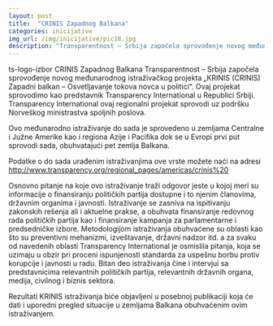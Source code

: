 ```yaml
---
layout: post
title:  "CRINIS Zapadnog Balkana"
categories: inicijative
img_url: /img/inicijative/pic18.jpg
description: "Transparentnost – Srbija započela sprovođenje novog međunarodnog istraživačkog projekta „KRINIS (CRINIS) Zapadni balkan – Osvetljavanje tokova novca u politici“. Ovaj projekat sprovodimo kao predstavnik  Transparency International u Republici Srbiji. Transparency International ovaj regionalni projekat sprovodi uz podršku Norveškog ministrastva spoljnih poslova.     Ovo međunarodno istraživanje do sada je sprovedeno u zemljama Centralne i Južne"
---
```


ts-logo-izbor CRINIS Zapadnog Balkana
Transparentnost – Srbija započela sprovođenje novog međunarodnog istraživačkog projekta „KRINIS (CRINIS) Zapadni balkan – Osvetljavanje tokova novca u politici“. Ovaj projekat sprovodimo kao predstavnik  Transparency International u Republici Srbiji. Transparency International ovaj regionalni projekat sprovodi uz podršku Norveškog ministrastva spoljnih poslova.  

 

Ovo međunarodno istraživanje do sada je sprovedeno u zemljama Centralne i Južne Amerike kao i regiona Azije i Pacifika dok se u Evropi prvi put sprovodi sada, obuhvatajući pet zemlja Balkana.

Podatke o do sada urađenim istraživanjima ove vrste možete naći na adresi http://www.transparency.org/regional_pages/americas/crinis%20

 

Osnovno pitanje na koje ovo istraživanje traži odgovor jeste u kojoj meri su informacije o finansiranju političkih partija dostupne i to njenim članovima, državnim organima i javnosti. Istraživanje se zasniva na ispitivanju zakonskih rešenja ali i aktuelne prakse, a obuhvata finansiranje redovnog rada političkih partija kao i finansiranje kampanja za parlamentarne i predsedničke izbore. Metodologijom istraživanja obuhvaćene su oblasti kao što su preventivni mehanizmi, izveštavanje, državni nadzor itd. a za svaku od navedenih oblasti Transparency International je osmislila pitanja, koja se uzimaju u obzir pri proceni ispunjenosti standarda za uspešnu borbu protiv korupcije i javnosti u radu. Bitan deo istraživanja čine i intervjui sa predstavnicima relevantnih političkih partija, relevantnih državnih organa, medija, civilnog i biznis sektora.

 

Rezultati KRINIS istraživanja biće objavljeni u posebnoj publikaciji koja će dati i uporedni pregled situacije u zemljama Balkana obuhvaćenim ovim istraživanjem.